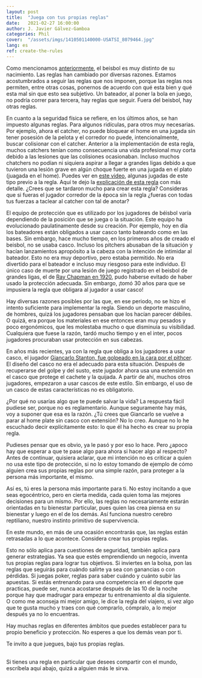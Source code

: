 ```yaml
---
layout: post
title:  "Juega con tus propias reglas"
date:   2021-02-27 16:00:00
author: J. Javier Gálvez-Gamboa
categories: Phil
cover:  "/assets/imgs/1410501140000-USATSI_8079464.jpg"
lang: es
ref: create-the-rules
---
```


Como mencionamos [anteriormente](https://123doubleplay.com/es/phil/2021/01/30/change-rule/), el beisbol es muy distinto de su nacimiento. Las reglas han cambiado por diversas razones. Estamos acostumbrados a seguir las reglas que nos imponen, porque las reglas nos permiten, entre otras cosas, ponernos de acuerdo con qué esta bien y qué esta mal sin que esto sea subjetivo. Un bateador, al poner la bola en juego, no podría correr para tercera, hay reglas que seguir. Fuera del beisbol, hay otras reglas.

En cuanto a la seguridad física se refiere, en los últimos años, se han impuesto algunas reglas. Para algunos ridículas, para otros muy necesarias. Por ejemplo, ahora el catcher, no puede bloquear el home en una jugada sin tener posesión de la pelota y el corredor no puede, intencionalmente, buscar colisionar con el catcher. Anterior a la implementación de esta regla, muchos catchers tenían como consecuencia una vida profesional muy corta debido a las lesiones que las colisiones ocasionaban. Incluso muchos chatchers no podían ni siquiera aspirar a llegar a grandes ligas debido a que tuvieron una lesión grave en algún choque fuerte en una jugada en el plato (juagada en el home). Puedes ver en [este video](https://youtu.be/qe3qCWHVh68), algunas jugadas de este tipo previo a la regla. Aquí te dejo la [explicación de esta regla](https://www.mlb.com/news/mlb-institutes-new-rule-on-home-plate-collisions/c-68267610) con más detalle. ¿Crees que se tardaron mucho para crear esta regla? Consideras que si fueras el jugador corredor de la época sin la regla ¿fueras con todas tus fuerzas a taclear al catcher con tal de anotar?

El equipo de protección que es utilizado por los jugadores de béisbol varía dependiendo de la posición que se juega o la situación. Este equipo ha evolucionado paulatinamente desde su creación. Por ejemplo, hoy en día los bateadores están obligados a usar casco tanto bateando como en las bases. Sin embargo, hace mucho tiempo, en los primeros años de creado el beisbol, no se usaba casco. Incluso los pitchers abusaban de la situación y hacían lanzamientos apropósito a la cabeza con la intención de intimidar al bateador. Esto no era muy deportivo, pero estaba permitido. No era divertido para el bateador e incluso muy riesgoso para este individuo. El único caso de muerte por una lesión de juego registrado en el beisbol de grandes ligas, el de [Ray Chapman en 1920](https://en.wikipedia.org/wiki/Ray_Chapman), pudo haberse evitado de haber usado la protección adecuada. Sin embargo, ¡tomó 30 años para que se impusiera la regla que obligara al jugador a usar casco!

Hay diversas razones posibles por las que, en ese periodo, no se hizo el intento suficiente para implementar la regla. Siendo un deporte masculino, de hombres, quizá los jugadores pensaban que los hacían parecer débiles. O quizá, era porque los materiales en ese entonces eran muy pesados y poco ergonómicos, que les molestaba mucho o que disminuía su visibilidad. Cualquiera que fuese la razón, tardó mucho tiempo y en el inter, pocos jugadores procuraban usar protección en sus cabezas.

En años más recientes, ya con la regla que obliga a los jugadores a usar casco, el jugador [Giancarlo Stanton, fue golpeado en la cara por el pithcer](https://youtu.be/W5Bg3oaHI8I). El diseño del casco no era el adecuado para esta situación. Después de recuperarse del golpe y del susto, este jugador ahora usa una extensión en el casco que protege el cachete y la quijada. A partir de ahí, muchos otros jugadores, empezaron a usar cascos de este estilo. Sin embargo, el uso de un casco de estas características no es obligatorio.

¿Por qué no usarías algo que te puede salvar la vida? La respuesta fácil pudiese ser, porque no es reglamentario. Aunque seguramente hay más, voy a suponer que esa es la razón. ¿Tú crees que Giancarlo se vuelve a parar al home plate sin casco con extensión? No lo creo. Aunque no lo he escuchado decir explícitamente esto: lo que él ha hecho es crear su propia regla.

Pudieses pensar que es obvio, ya le pasó y por eso lo hace. Pero ¿apoco hay que esperar a que te pase algo para ahora si hacer algo al respecto? Antes de continuar, quisiera aclarar, que mi intención no es criticar a quien no usa este tipo de protección, si no lo estoy tomando de ejemplo de cómo alguien crea sus propias reglas por una simple razón, para proteger a la persona más importante, el mismo.

Así es, tú eres la persona más importante para ti. No estoy incitando a que seas egocéntrico, pero en cierta medida, cada quien toma las mejores decisiones para un mismo. Por ello, las reglas no necesariamente estarán orientadas en tu bienestar particular, pues quien las crea piensa en su bienestar y luego en el de los demás. Así funciona nuestro cerebro reptiliano, nuestro instinto primitivo de supervivencia. 

En este mundo, en más de una ocasión encontrarás que, las reglas están retrasadas a lo que acontece. Considera crear tus propias reglas.

Esto no sólo aplica para cuestiones de seguridad, también aplica para generar estrategias. Ya sea que estés emprendiendo un negocio, inventa tus propias reglas para lograr tus objetivos. Si inviertes en la bolsa, pon las reglas que seguirás para cuándo salirte ya sea con ganancias o con pérdidas. Si juegas poker, reglas para saber cuándo y cuánto subir las apuestas. Si estás entrenando para una competencia en el deporte que practicas, puede ser, nunca acostarse después de las 10 de la noche porque hay que madrugar para empezar tu entrenamiento al día siguiente. O como me aconseja mi mejor amigo, le dice la regla del viajero, si vez algo que te gusta mucho y traes con qué comprarlo, cómpralo, a lo mejor después ya no lo encuentras. 

Hay muchas reglas en diferentes ámbitos que puedes establecer para tu propio beneficio y protección. No esperes a que los demás vean por ti.

Te invito a que juegues, bajo tus propias reglas.


<br/>
Si tienes una regla en particular que desees compartir con el mundo, escríbela aquí abajo, quizá a alguien más le sirva.
